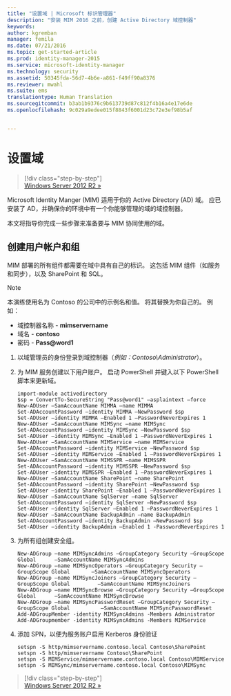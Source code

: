 ```yaml
---
title: "设置域 | Microsoft 标识管理器"
description: "安装 MIM 2016 之前，创建 Active Directory 域控制器"
keywords: 
author: kgremban
manager: femila
ms.date: 07/21/2016
ms.topic: get-started-article
ms.prod: identity-manager-2015
ms.service: microsoft-identity-manager
ms.technology: security
ms.assetid: 50345fda-56d7-4b6e-a861-f49ff90a8376
ms.reviewer: mwahl
ms.suite: ems
translationtype: Human Translation
ms.sourcegitcommit: b3ab1b9376c9b613739d87c812f4b16a4e17e6de
ms.openlocfilehash: 9c029a9edee015f8843f6001d23c72e3ef98b5af


---
```


# 设置域

>[!div class="step-by-step"]  
[Windows Server 2012 R2 »](prepare-server-ws2012r2.md)

Microsoft Identity Manger (MIM) 适用于你的 Active Directory (AD) 域。 应已安装了 AD，并确保你的环境中有一个你能够管理的域的域控制器。

本文将指导你完成一些步骤来准备要与 MIM 协同使用的域。

## 创建用户帐户和组

MIM 部署的所有组件都需要在域中具有自己的标识。 这包括 MIM 组件（如服务和同步），以及 SharePoint 和 SQL。

> [!NOTE]
> 本演练使用名为 Contoso 的公司中的示例名和值。 将其替换为你自己的。 例如：
> - 域控制器名称 - **mimservername**
> - 域名 - **contoso**
> - 密码 - **Pass@word1**

1. 以域管理员的身份登录到域控制器（*例如：Contoso\Administrator*）。

2. 为 MIM 服务创建以下用户账户。 启动 PowerShell 并键入以下 PowerShell 脚本来更新域。

    ```
    import-module activedirectory
    $sp = ConvertTo-SecureString "Pass@word1" –asplaintext –force
    New-ADUser –SamAccountName MIMMA –name MIMMA
    Set-ADAccountPassword –identity MIMMA –NewPassword $sp
    Set-ADUser –identity MIMMA –Enabled 1 –PasswordNeverExpires 1
    New-ADUser –SamAccountName MIMSync –name MIMSync
    Set-ADAccountPassword –identity MIMSync –NewPassword $sp
    Set-ADUser –identity MIMSync –Enabled 1 –PasswordNeverExpires 1
    New-ADUser –SamAccountName MIMService –name MIMService
    Set-ADAccountPassword –identity MIMService –NewPassword $sp
    Set-ADUser –identity MIMService –Enabled 1 –PasswordNeverExpires 1
    New-ADUser –SamAccountName MIMSSPR –name MIMSSPR
    Set-ADAccountPassword –identity MIMSSPR –NewPassword $sp
    Set-ADUser –identity MIMSSPR –Enabled 1 –PasswordNeverExpires 1
    New-ADUser –SamAccountName SharePoint –name SharePoint
    Set-ADAccountPassword –identity SharePoint –NewPassword $sp
    Set-ADUser –identity SharePoint –Enabled 1 –PasswordNeverExpires 1
    New-ADUser –SamAccountName SqlServer –name SqlServer
    Set-ADAccountPassword –identity SqlServer –NewPassword $sp
    Set-ADUser –identity SqlServer –Enabled 1 –PasswordNeverExpires 1
    New-ADUser –SamAccountName BackupAdmin –name BackupAdmin
    Set-ADAccountPassword –identity BackupAdmin –NewPassword $sp
    Set-ADUser –identity BackupAdmin –Enabled 1 -PasswordNeverExpires 1
    ```

2.  为所有组创建安全组。

    ```
    New-ADGroup –name MIMSyncAdmins –GroupCategory Security –GroupScope Global      –SamAccountName MIMSyncAdmins
    New-ADGroup –name MIMSyncOperators –GroupCategory Security –GroupScope Global       –SamAccountName MIMSyncOperators
    New-ADGroup –name MIMSyncJoiners –GroupCategory Security –GroupScope Global         –SamAccountName MIMSyncJoiners
    New-ADGroup –name MIMSyncBrowse –GroupCategory Security –GroupScope Global      –SamAccountName MIMSyncBrowse
    New-ADGroup –name MIMSyncPasswordReset –GroupCategory Security –GroupScope Global          –SamAccountName MIMSyncPasswordReset
    Add-ADGroupMember -identity MIMSyncAdmins -Members Administrator
    Add-ADGroupmember -identity MIMSyncAdmins -Members MIMService
    ```

3.  添加 SPN，以便为服务账户启用 Kerberos 身份验证

    ```
    setspn -S http/mimservername.contoso.local Contoso\SharePoint
    setspn -S http/mimservername Contoso\SharePoint
    setspn -S MIMService/mimservername.contoso.local Contoso\MIMService
    setspn -S MIMSync/mimservername.contoso.local Contoso\MIMSync
    ```

>[!div class="step-by-step"]  
[Windows Server 2012 R2 »](prepare-server-ws2012r2.md)



<!--HONumber=Jul16_HO3-->


